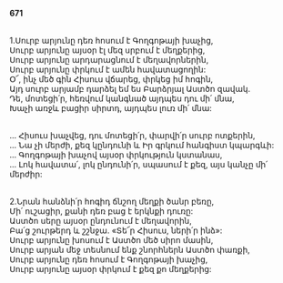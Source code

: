 **671**

\
1.Սուրբ արյունը դեռ հոսում է Գողգոթայի խաչից,\
Սուրբ արյունը այսօր էլ մեզ սրբում է մեղքերից,\
Սուրբ արյունը արդարացնում է մեղավորներին,\
Սուրբ արյունը փրկում է ամեն հավատացողին:\
Օ՜, ինչ մեծ գին Հիսուս վճարեց, փրկեց իմ հոգին,\
Այդ սուրբ արյամբ դարձել եմ ես Բարձրյալ Աստծո զավակ.\
Դե, մոտեցի՛ր, հեռվում կանգնած այդպես դու մի՛ մնա,\
Խաչի առջև բացիր սիրտդ, այդպես լուռ մի՛ մնա:

\
 ... Հիսուս խաչվեց, դու մոտեցի՛ր, փարվի՛ր սուրբ ոտքերին,\
 ... Նա չի մերժի, քեզ կընդունի և Իր գրկում հանգիստ կպարգևի:\
 ... Գողգոթայի խաչով այսօր փրկություն կստանաս,\
 ... Լոկ հավատա՛, լոկ ընդունի՛ր, սպասում է քեզ, այս կանչը մի՛ մերժիր:

\
2.Նրան հանձնի՛ր հոգիդ ճնշող մեղքի ծանր բեռը,\
Մի՛ ուշացիր, քանի դեռ բաց է երկնքի դուռը:\
Աստծո սերը այսօր ընդունում է մեղավորին,\
Բա՛ց շուրթերդ և շշնջա. «Տե՜ր Հիսուս, ների՛ր ինձ»:\
Սուրբ արյունը խոսում է Աստծո մեծ սիրո մասին,\
Սուրբ արյան մեջ տեսնում ենք շնորհներն Աստծո փառքի,\
Սուրբ արյունը դեռ հոսում է Գողգոթայի խաչից,\
Սուրբ արյունը այսօր փրկում է քեզ քո մեղքերից:
